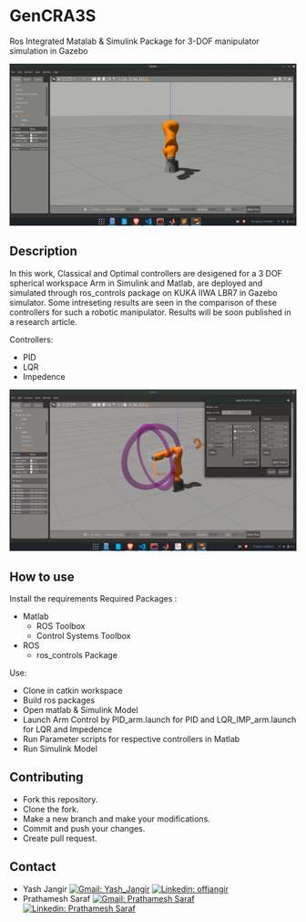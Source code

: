 # GenCRA3S

Ros Integrated Matalab & Simulink Package for  3-DOF manipulator simulation in Gazebo

<div  align="center">
<img src="./assets/Arm.gif" width="700" />
</div>

## Description
In this work, Classical and Optimal controllers are desigened for a 3 DOF spherical workspace Arm in Simulink and Matlab, are deployed and simulated through ros_controls package on KUKA IIWA LBR7 in Gazebo simulator.
Some intreseting results are seen in the comparison of these controllers for such a robotic manipulator.
Results will be soon published in a research article.

Controllers:
- PID
- LQR
- Impedence


<div  align="center">
<img  src="./assets/arm.png" width="600">
</div>



## How to use 

Install the requirements
Required Packages :
- Matlab
  - ROS Toolbox
  - Control Systems Toolbox
- ROS
  - ros_controls Package

Use:
- Clone in catkin workspace
- Build ros packages
- Open matlab & Simulink Model
- Launch Arm Control by PID_arm.launch for PID and LQR_IMP_arm.launch for LQR and Impedence 
- Run Parameter scripts for respective controllers in Matlab
- Run Simulink Model

## Contributing
- Fork this repository.
- Clone the fork.
- Make a new branch and make your modifications.
- Commit and push your changes.
- Create pull request.

## Contact
- Yash Jangir [![Gmail: Yash_Jangir](https://img.shields.io/badge/gmail-%23D14836.svg?&style=plastic&logo=gmail&logoColor=white)](mailto:offjangir@gmail.com) [![Linkedin: offjangir](https://img.shields.io/badge/-Yash_Jangir-blue?style=flat-square&logo=Linkedin&logoColor=white&link=https://www.linkedin.com/in/yash-jangir-6a71651a1)](https://www.linkedin.com/in/yash-jangir-6a71651a1/)
- Prathamesh Saraf [![Gmail: Prathamesh Saraf](https://img.shields.io/badge/gmail-%23D14836.svg?&style=plastic&logo=gmail&logoColor=white)](mailto:pratha1999@gmail.com) [![Linkedin: Prathamesh Saraf](https://img.shields.io/badge/-Yash_Jangir-blue?style=flat-square&logo=Linkedin&logoColor=white&link=https://www.linkedin.com/in/prathamesh-saraf/)](https://www.linkedin.com/in/prathamesh-saraf/)





